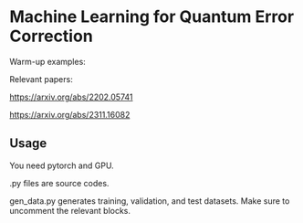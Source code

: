 # Machine Learning for Quantum Error Correction

Warm-up examples:

Relevant papers:

https://arxiv.org/abs/2202.05741

https://arxiv.org/abs/2311.16082

Usage
------------------

You need pytorch and GPU.

.py files are source codes.

gen_data.py generates training, validation, and test datasets. Make sure to uncomment the relevant blocks.
